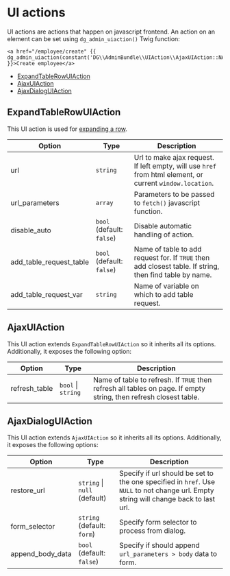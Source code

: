 # UI actions

UI actions are actions that happen on javascript frontend. An action on an element can be set using `dg_admin_uiaction()` Twig function:

```twig
<a href="/employee/create" {{ dg_admin_uiaction(constant('DG\\AdminBundle\\UIAction\\AjaxUIAction::NAME')) }}>Create employee</a>
```

- [ExpandTableRowUIAction](#expandtablerowuiaction)
- [AjaxUIAction](#ajaxuiaction)
- [AjaxDialogUIAction](#ajaxdialoguiaction)

## ExpandTableRowUIAction

This UI action is used for [expanding a row](table/expand_row.md).

| Option                  | Type                      | Description                                                                                               |
|-------------------------|---------------------------|-----------------------------------------------------------------------------------------------------------|
| url                     | `string`                  | Url to make ajax request. If left empty, will use `href` from html element, or current `window.location`. |
| url_parameters          | `array`                   | Parameters to be passed to `fetch()` javascript function.                                                 |
| disable_auto            | `bool` (default: `false`) | Disable automatic handling of action.                                                                     |
| add_table_request_table | `bool` (default: `false`) | Name of table to add request for. If `TRUE` then add closest table. If string, then find table by name.   |
| add_table_request_var   | `string`                  | Name of variable on which to add table request.                                                           |

## AjaxUIAction

This UI action extends `ExpandTableRowUIAction` so it inherits all its options. Additionally, it exposes the following option:

| Option        | Type               | Description                                                                                                       |
|---------------|--------------------|-------------------------------------------------------------------------------------------------------------------|
| refresh_table | `bool` \| `string` | Name of table to refresh. If `TRUE` then refresh all tables on page. If empty string, then refresh closest table. |

## AjaxDialogUIAction

This UI action extends `AjaxUIAction` so it inherits all its options. Additionally, it exposes the following options:

| Option           | Type                         | Description                                                                                                                           |
|------------------|------------------------------|---------------------------------------------------------------------------------------------------------------------------------------|
| restore_url      | `string` \| `null` (default) | Specify if url should be set to the one specified in `href`. Use `NULL` to not change url. Empty string will change back to last url. |
| form_selector    | `string` (default: `form`)   | Specify form selector to process from dialog.                                                                                         |
| append_body_data | `bool` (default: `false`)    | Specify if should append `url_parameters > body` data to form.                                                                        |
